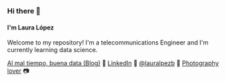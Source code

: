 ### Hi there 👋
#### I'm Laura López

Welcome to my repository! 
I'm a telecommunications Engineer and I'm currently learning data science.

<a href="https://lauralpezb.medium.com">Al mal tiempo, buena data (Blog)</a> 📑
<a href="https://www.linkedin.com/in/lauralpezb/">LinkedIn</a> 💼
<a href="https://twitter.com/LauraLpezB">@lauralpezb</a> 🐤
<a href="https://vsco.co/lauralpezb/gallery">Photography lover</a> 📷


<!--
**lauralpezb/lauralpezb** is a ✨ _special_ ✨ repository because its `README.md` (this file) appears on your GitHub profile.

Here are some ideas to get you started:

- 🔭 I’m currently working on ...
- 🌱 I’m currently learning ...
- 👯 I’m looking to collaborate on ...
- 🤔 I’m looking for help with ...
- 💬 Ask me about ...
- 📫 How to reach me: ...
- 😄 Pronouns: ...
- ⚡ Fun fact: ...
-->
